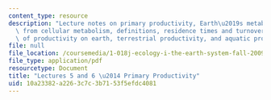 ```yaml
---
content_type: resource
description: "Lecture notes on primary productivity, Earth\u2019s metabolism emerges\
  \ from cellular metabolism, definitions, residence times and turnover rate, distribution\
  \ of productivity on earth, terrestrial productivity, and aquatic productivity."
file: null
file_location: /coursemedia/1-018j-ecology-i-the-earth-system-fall-2009/10a23382a2263c7c3b7153f5efdc4081_MIT1_018JF09_Lec05.pdf
file_type: application/pdf
resourcetype: Document
title: "Lectures 5 and 6 \u2014 Primary Productivity"
uid: 10a23382-a226-3c7c-3b71-53f5efdc4081
---
```

